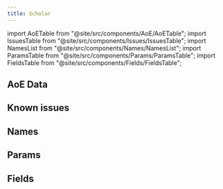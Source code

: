 ```yaml
---
title: Scholar
---
```


import AoETable from "@site/src/components/AoE/AoETable";
import IssuesTable from "@site/src/components/Issues/IssuesTable";
import NamesList from "@site/src/components/Names/NamesList";
import ParamsTable from "@site/src/components/Params/ParamsTable";
import FieldsTable from "@site/src/components/Fields/FieldsTable";

## AoE Data

<AoETable item_key="scholar" data_src="artifact" />

## Known issues

<IssuesTable item_key="scholar" data_src="artifact" />

## Names

<NamesList item_key="scholar" data_src="artifact" />

## Params

<ParamsTable item_key="scholar" data_src="artifact" />

## Fields

<FieldsTable item_key="scholar" data_src="artifact" />
